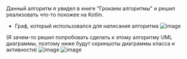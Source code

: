 Данный алгоритм я увидел в книге "Грокаем алгоритмы" и решил реализовать что-то похожее на Kotlin.

- Граф, который использовался для написания алгоритма
![image](https://user-images.githubusercontent.com/60938251/231221790-95050a96-7fbf-4f0c-80b1-355d3eaf1300.png)

(Я зачем-то решил попробовать сделать к этому алгоритму UML диаграммы, поэтому ниже будут скриншоты диаграммы класса и активности)
![image](https://user-images.githubusercontent.com/60938251/231222304-4da806ef-a573-4a47-9b29-859fca27c1a1.png)
![image](https://user-images.githubusercontent.com/60938251/231222411-2be8df03-d855-4bc5-8aab-c7c79cd3c861.png)
